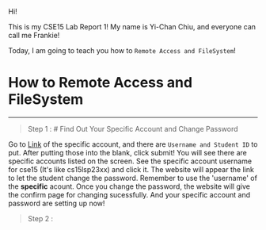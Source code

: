 Hi!

This is my CSE15 Lab Report 1! My name is Yi-Chan Chiu, and everyone can call me Frankie!

Today, I am going to teach you how to `Remote Access and FileSystem`!

# How to Remote Access and FileSystem
--------------------------------------
> Step 1 : # Find Out Your Specific Account and Change Password

Go to [Link](https://sdacs.ucsd.edu/~icc/index.php) of the specific account, and there are `Username and Student ID` to put. After putting those into the blank, click submit! 
You will see there are specific accounts listed on the screen. See the specific account username for cse15 (It's like cs15lsp23xx) and click it. The website will
appear the link to let the student change the password. Remember to use the 'username' of the **specific** acount. Once you change the password, the website will
give the confirm page for changing sucessfully. And your specific account and password are setting up now!

> Step 2 :
